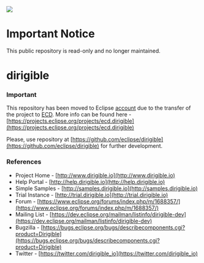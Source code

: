 ![](https://img.shields.io/badge/STATUS-NOT%20CURRENTLY%20MAINTAINED-red.svg?longCache=true&style=flat)

# Important Notice
This public repository is read-only and no longer maintained.
# dirigible 

### Important

This repository has been moved to Eclipse [account](https://github.com/eclipse/dirigible) due to the transfer of the project to [ECD](https://projects.eclipse.org/projects/ecd). More info can be found here - [https://projects.eclipse.org/projects/ecd.dirigible](https://projects.eclipse.org/projects/ecd.dirigible)

Please, use repository at [https://github.com/eclipse/dirigible](https://github.com/eclipse/dirigible) for further development.

### References

- Project Home - [http://www.dirigible.io](http://www.dirigible.io)
- Help Portal - [http://help.dirigible.io](http://help.dirigible.io) 
- Simple Samples - [http://samples.dirigible.io](http://samples.dirigible.io)
- Trial Instance - [http://trial.dirigible.io](http://trial.dirigible.io)
- Forum - [https://www.eclipse.org/forums/index.php/m/1688357/](https://www.eclipse.org/forums/index.php/m/1688357/)
- Mailing List - [https://dev.eclipse.org/mailman/listinfo/dirigible-dev](https://dev.eclipse.org/mailman/listinfo/dirigible-dev)
- Bugzilla - [https://bugs.eclipse.org/bugs/describecomponents.cgi?product=Dirigible](https://bugs.eclipse.org/bugs/describecomponents.cgi?product=Dirigible)
- Twitter - [https://twitter.com/dirigible_io](https://twitter.com/dirigible_io)
